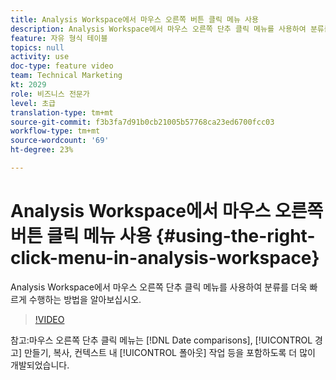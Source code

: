 ```yaml
---
title: Analysis Workspace에서 마우스 오른쪽 버튼 클릭 메뉴 사용
description: Analysis Workspace에서 마우스 오른쪽 단추 클릭 메뉴를 사용하여 분류를 더욱 빠르게 수행하는 방법을 알아보십시오.
feature: 자유 형식 테이블
topics: null
activity: use
doc-type: feature video
team: Technical Marketing
kt: 2029
role: 비즈니스 전문가
level: 초급
translation-type: tm+mt
source-git-commit: f3b3fa7d91b0cb21005b57768ca23ed6700fcc03
workflow-type: tm+mt
source-wordcount: '69'
ht-degree: 23%

---
```



# Analysis Workspace에서 마우스 오른쪽 버튼 클릭 메뉴 사용 {#using-the-right-click-menu-in-analysis-workspace}

Analysis Workspace에서 마우스 오른쪽 단추 클릭 메뉴를 사용하여 분류를 더욱 빠르게 수행하는 방법을 알아보십시오.

>[!VIDEO](https://video.tv.adobe.com/v/23981/?quality=12)

참고:마우스 오른쪽 단추 클릭 메뉴는 [!DNL Date comparisons], [!UICONTROL 경고] 만들기, 복사, 컨텍스트 내 [!UICONTROL 폴아웃] 작업 등을 포함하도록 더 많이 개발되었습니다.
